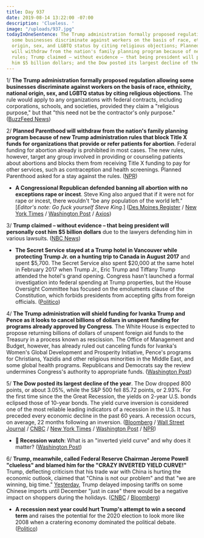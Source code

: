 ```yaml
---
title: Day 937
date: 2019-08-14 13:22:00 -07:00
description: 'Clueless. '
image: "/uploads/937.jpg"
todayInOneSentence: The Trump administration formally proposed regulation allowing
  some businesses discriminate against workers on the basis of race, ethnicity, national
  origin, sex, and LGBTQ status by citing religious objections; Planned Parenthood
  will withdraw from the nation's family planning program because of new Trump administration
  rules; Trump claimed – without evidence – that being president will personally cost
  him $5 billion dollars; and the Dow posted its largest decline of the year.
---
```


1/ **The Trump administration formally proposed regulation allowing some businesses discriminate against workers on the basis of race, ethnicity, national origin, sex, and LGBTQ status by citing religious objections**. The rule would apply to any organizations with federal contracts, including corporations, schools, and societies, provided they claim a "religious purpose," but that "this need not be the contractor's only purpose." ([BuzzFeed News](https://www.buzzfeednews.com/article/dominicholden/trumps-latest-proposal-would-let-businesses-discriminate))

2/ **Planned Parenthood will withdraw from the nation's family planning program because of new Trump administration rules that block Title X funds for organizations that provide or refer patients for abortion**. Federal funding for abortion already is prohibited in most cases. The new rules, however, target any group involved in providing or counseling patients about abortions and blocks them from receiving Title X funding to pay for other services, such as contraception and health screenings. Planned Parenthood asked for a stay against the rules. ([NPR](https://www.npr.org/2019/08/14/751062602/planned-parenthood-to-withdraw-from-title-x-unless-court-intervenes))

* **A Congressional Republican defended banning all abortion with no exceptions rape or incest**. Steve King also argued that if it were not for rape or incest, there wouldn't "be any population of the world left." \[*Editor's note: Go fuck yourself Steve King.*\] ([Des Moines Register](https://www.desmoinesregister.com/story/news/politics/2019/08/14/steve-king-abortion-rape-incest-westside-conservative-iowa-representative-birth-iowa-civilization/2007230001/) / [New York Times](https://www.nytimes.com/2019/08/14/us/politics/steve-king-rape-incest.html) / [Washington Post](https://www.washingtonpost.com/politics/rep-steve-king-says-humanity-might-not-exist-if-not-for-rape-and-incest/2019/08/14/0b60357a-beb8-11e9-9b73-fd3c65ef8f9c_story.html) / [Axios](https://www.axios.com/steve-king-rape-incest-abortion-exemptions-aa144ba8-2ad2-45ca-b6ac-9a5900a3a3ac.html))

3/ **Trump claimed – without evidence – that being president will personally cost him $5 billion dollars** due to the lawyers defending him in various lawsuits. ([NBC News](https://www.nbcnews.com/politics/donald-trump/trump-being-president-it-s-probably-costing-me-3-5-n1042016))

* **The Secret Service stayed at a Trump hotel in Vancouver while protecting Trump Jr. on a hunting trip to Canada in August 2017** and spent $5,700. The Secret Service also spent $20,000 at the same hotel in February 2017 when Trump Jr., Eric Trump and Tiffany Trump attended the hotel's grand opening. Congress hasn't launched a formal investigation into federal spending at Trump properties, but the House Oversight Committee has focused on the emoluments clause of the Constitution, which forbids presidents from accepting gifts from foreign officials. ([Politico](https://www.politico.com/story/2019/08/14/secret-service-donald-trump-jr-canada-hotel-1459051))

4/ **The Trump administration will shield funding for Ivanka Trump and Pence as it looks to cancel billions of dollars in unspent funding for programs already approved by Congress**. The White House is expected to propose returning billions of dollars of unspent foreign aid funds to the Treasury in a process known as rescission. The Office of Management and Budget, however, has already ruled out canceling funds for Ivanka's Women's Global Development and Prosperity Initiative, Pence's programs for Christians, Yazidis and other religious minorities in the Middle East, and some global health programs. Republicans and Democrats say the review undermines Congress's authority to appropriate funds. ([Washington Post](https://www.washingtonpost.com/world/national-security/us-officials-shield-ivanka-trump-and-mike-pence-projects-in-review-of-foreign-aid/2019/08/14/82db2847-2bf2-4ffe-b944-2aee7cba8c01_story.html))

5/ **The Dow posted its largest decline of the year**. The Dow dropped 800 points, or about 3.05%, while the S&P 500 fell 85.72 points, or 2.93%. For the first time since the the Great Recession, the yields on 2-year U.S. bonds eclipsed those of 10-year bonds. The yield curve inversion is considered one of the most reliable leading indicators of a recession in the U.S. It has preceded every economic decline in the past 60 years. A recession occurs, on average, 22 months following an inversion. ([Bloomberg](https://www.bloomberg.com/news/articles/2019-08-13/stocks-to-rally-in-asia-on-tariff-delay-relief-markets-wrap) / [Wall Street Journal](https://www.wsj.com/articles/asian-stocks-gain-on-tariff-delay-11565769562) / [CNBC](https://www.cnbc.com/2019/08/14/stock-markets-wall-street-in-focus-amid-earnings-economic-data.html) / [New York Times](https://www.nytimes.com/2019/08/14/business/stock-market-today-bond-market.html) / [Washington Post](https://www.washingtonpost.com/business/2019/08/14/stocks-tank-another-recession-warning-surfaces/) / [NPR](https://www.npr.org/2019/08/14/751129610/dow-tumbles-over-600-points-as-bond-markets-signal-recession))

* **👀 Recession watch**: What is an "inverted yield curve" and why does it matter? ([Washington Post](https://www.washingtonpost.com/business/2019/08/14/recession-watch-what-is-an-inverted-yield-curve-why-does-it-matter/))

6/ **Trump, meanwhile, called Federal Reserve Chairman Jerome Powell "clueless" and blamed him for the "CRAZY INVERTED YIELD CURVE!"** Trump, deflecting criticism that his trade war with China is hurting the economic outlook, claimed that "China is not our problem" and that "we are winning, big time." [Yesterday](https://whatthefuckjusthappenedtoday.com/2019/08/13/day-936/#1-trump-delayed-imposing-tariffs-on), Trump delayed imposing tariffs on some Chinese imports until December "just in case" there would be a negative impact on shoppers during the holidays. ([CNBC](https://www.cnbc.com/2019/08/14/trump-hammers-clueless-jay-powell-rails-against-crazy-inverted-yield-curve.html) / [Bloomberg](https://www.bloomberg.com/news/articles/2019-08-14/trump-hits-fed-over-crazy-inverted-yield-curve-as-stocks-fall))

* **A recession next year could hurt Trump's attempt to win a second term** and raises the potential for the 2020 election to look more like 2008 when a cratering economy dominated the political debate. ([Politico](https://www.politico.com/story/2019/08/14/donald-trump-wall-street-recession-risk-1661317))